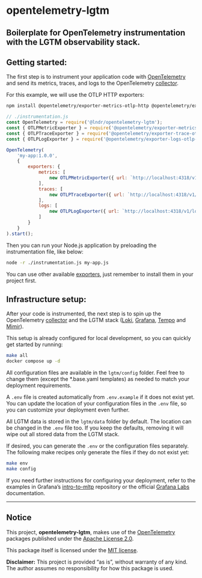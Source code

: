 # opentelemetry-lgtm
Boilerplate for OpenTelemetry instrumentation with the LGTM observability stack.
----

## Getting started:

The first step is to instrument your application code with [OpenTelemetry](https://opentelemetry.io) and send its metrics, traces, and logs to the OpenTelemetry [collector](https://opentelemetry.io/docs/collector).

For this example, we will use the OTLP HTTP exporters:

```bash
npm install @opentelemetry/exporter-metrics-otlp-http @opentelemetry/exporter-trace-otlp-http @opentelemetry/exporter-logs-otlp-http
```

```javascript
// ./instrumentation.js
const OpenTelemetry = require('@lndr/opentelemetry-lgtm');
const { OTLPMetricExporter } = require('@opentelemetry/exporter-metrics-otlp-http');
const { OTLPTraceExporter } = require('@opentelemetry/exporter-trace-otlp-http');
const { OTLPLogExporter } = require('@opentelemetry/exporter-logs-otlp-http');

OpenTelemetry(
	'my-app:1.0.0',
	{
		exporters: {
			metrics: [
				new OTLPMetricExporter({ url: `http://localhost:4318/v1/metrics` })
			],
			traces: [
				new OTLPTraceExporter({ url: `http://localhost:4318/v1/traces` })
			],
			logs: [
				new OTLPLogExporter({ url: `http://localhost:4318/v1/logs` })
			]
		}
	}
).start();
```

Then you can run your Node.js application by preloading the instrumentation file, like below:

```bash
node -r ./instrumentation.js my-app.js
```

You can use other available [exporters](https://opentelemetry.io/docs/languages/js/exporters), just remember to install them in your project first.

## Infrastructure setup:

After your code is instrumented, the next step is to spin up the OpenTelemetry [collector](https://opentelemetry.io/docs/collector) and the LGTM stack ([Loki](https://grafana.com/oss/loki), [Grafana](https://grafana.com/oss/grafana), [Tempo](https://grafana.com/oss/tempo) and [Mimir](https://grafana.com/oss/mimir)).

This setup is already configured for local development, so you can quickly get started by running:

```bash
make all
docker compose up -d
```

All configuration files are available in the `lgtm/config` folder. Feel free to change them (except the *.base.yaml templates) as needed to match your deployment requirements.

A `.env` file is created automatically from `.env.example` if it does not exist yet. You can update the location of your configuration files in the `.env` file, so you can customize your deployment even further.

All LGTM data is stored in the `lgtm/data` folder by default. The location can be changed in the `.env` file too. If you keep the defaults, removing it will wipe out all stored data from the LGTM stack.

If desired, you can generate the `.env` or the configuration files separately. The following make recipes only generate the files if they do not exist yet:

```bash
make env
make config
```

If you need further instructions for configuring your deployment, refer to the examples in Grafana’s [intro-to-mltp](https://github.com/grafana/intro-to-mltp) repository or the official [Grafana Labs](https://grafana.com) documentation.

----

## Notice

This project, **opentelemetry-lgtm**, makes use of the [OpenTelemetry](https://opentelemetry.io) packages published under the [Apache License 2.0](https://www.apache.org/licenses/LICENSE-2.0).

This package itself is licensed under the [MIT license](./LICENSE).

**Disclaimer:** This project is provided “as is”, without warranty of any kind. The author assumes no responsibility for how this package is used.
